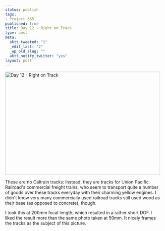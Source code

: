 ```yaml
--- 
status: publish
tags: 
- Project 365
published: true
title: Day 12 - Right on Track
type: post
meta: 
  aktt_tweeted: "1"
  _edit_last: "2"
  _wp_old_slug: ""
  aktt_notify_twitter: "yes"
layout: post
---
```

<a href="http://www.flickr.com/photos/freeed/5351162186/" title="Day 12 - Right on Track by Fred​, on Flickr"><img src="http://farm6.static.flickr.com/5290/5351162186_c4aa8162ac.jpg" width="500" height="333" alt="Day 12 - Right on Track" /></a>

These are no Caltrain tracks: Instead, they are tracks for Union Pacific Railroad's commercial freight trains, who seem to transport quite a number of goods over these tracks everyday with their charming yellow engines. I didn't know very many commercially used railroad tracks still used wood as their base (as opposed to concrete), though.

I took this at 200mm focal length, which resulted in a rather short DOF. I liked the result more than the same photo taken at 50mm. It nicely frames the tracks as the subject of this picture.
